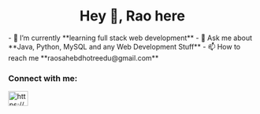 <h1 align="center"> Hey 👋, Rao here </h1>
- 🌱 I’m currently **learning full stack web development**
<!--- 👯 I’m looking to collaborate on ...
- 🤔 I’m looking for help with ... -->
- 💬 Ask me about **Java, Python, MySQL and any Web Development Stuff**
- 📫 How to reach me  **raosahebdhotreedu@gmail.com**
<!--- 😄 Pronouns: ...
- ⚡ Fun fact: ...-->
<h3 align="left">Connect with me:</h3>
<a href="https://www.linkedin.com/in/raosahebdhotre/" target="_blank">
    <img align="center" src="https://www.flaticon.com/svg/static/icons/svg/174/174857.svg" 
         alt="https://www.linkedin.com/in/raosahebdhotre/" 
         height="30"
         width="40" />
  </a>


